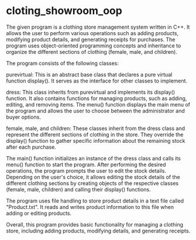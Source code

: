 # cloting_showroom_oop
The given program is a clothing store management system written in C++. It allows the user to perform various operations such as adding products, modifying product details, and generating receipts for purchases. The program uses object-oriented programming concepts and inheritance to organize the different sections of clothing (female, male, and children).

The program consists of the following classes:

purevirtual: This is an abstract base class that declares a pure virtual function display(). It serves as the interface for other classes to implement.

dress: This class inherits from purevirtual and implements its display() function. It also contains functions for managing products, such as adding, editing, and removing items. The menu() function displays the main menu of the program and allows the user to choose between the administrator and buyer options.

female, male, and children: These classes inherit from the dress class and represent the different sections of clothing in the store. They override the display() function to gather specific information about the remaining stock after each purchase.

The main() function initializes an instance of the dress class and calls its menu() function to start the program. After performing the desired operations, the program prompts the user to edit the stock details. Depending on the user's choice, it allows editing the stock details of the different clothing sections by creating objects of the respective classes (female, male, children) and calling their display() functions.

The program uses file handling to store product details in a text file called "Product.txt". It reads and writes product information to this file when adding or editing products.

Overall, this program provides basic functionality for managing a clothing store, including adding products, modifying details, and generating receipts.
